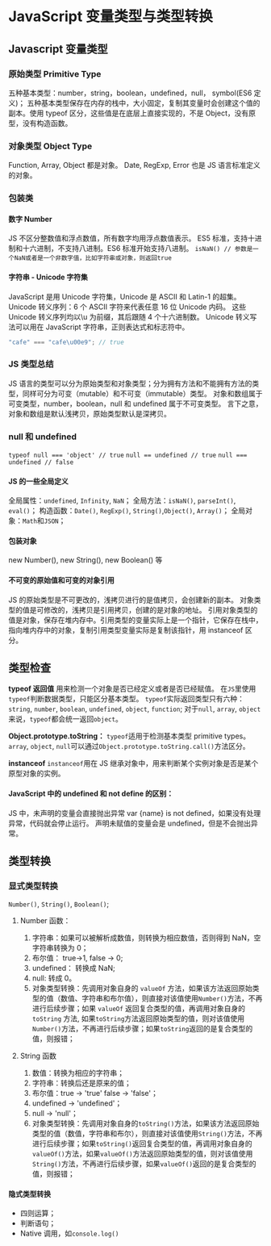 # JavaScript 变量类型与类型转换

## Javascript 变量类型

### 原始类型 Primitive Type

五种基本类型：number，string，boolean，undefined，null， symbol(ES6 定义)；
五种基本类型保存在内存的栈中，大小固定，复制其变量时会创建这个值的副本。使用 typeof 区分，这些值是在底层上直接实现的，不是 Object，没有原型，没有构造函数。

### 对象类型 Object Type

Function, Array, Object 都是对象。
Date, RegExp, Error 也是 JS 语言标准定义的对象。

### 包装类

#### 数字 Number

JS 不区分整数值和浮点数值，所有数字均用浮点数值表示。
ES5 标准，支持十进制和十六进制，不支持八进制。ES6 标准开始支持八进制。
`isNaN() // 参数是一个NaN或者是一个非数字值，比如字符串或对象，则返回true`

#### 字符串 - Unicode 字符集

JavaScript 是用 Unicode 字符集，Unicode 是 ASCII 和 Latin-1 的超集。
Unicode 转义序列：6 个 ASCII 字符来代表任意 16 位 Unicode 内码。
这些 Unicode 转义序列均以\u 为前缀，其后跟随 4 个十六进制数。
Unicode 转义写法可以用在 JavaScript 字符串，正则表达式和标志符中。

```js
"cafe" === "cafe\u00e9"; // true
```

### JS 类型总结

JS 语言的类型可以分为原始类型和对象类型；分为拥有方法和不能拥有方法的类型，同样可分为可变（mutable）和不可变（immutable）类型。
对象和数组属于可变类型，number，boolean，null 和 undefined 属于不可变类型。
言下之意，对象和数组是默认浅拷贝，原始类型默认是深拷贝。

### null 和 undefined

`typeof null === 'object' // true`
`null == undefined // true`
`null === undefined // false`

#### JS 的一些全局定义

全局属性：`undefined`, `Infinity`, `NaN`；
全局方法：`isNaN()`, `parseInt()`, `eval()`；
构造函数：`Date()`, `RegExp()`, `String()`,`Object()`, `Array()`；
全局对象：`Math`和`JSON`；

#### 包装对象

new Number(), new String(), new Boolean() 等

#### 不可变的原始值和可变的对象引用

JS 的原始类型是不可更改的，浅拷贝进行的是值拷贝，会创建新的副本。
对象类型的值是可修改的，浅拷贝是引用拷贝，创建的是对象的地址。
引用对象类型的值是对象，保存在堆内存中。引用类型的变量实际上是一个指针，它保存在栈中，指向堆内存中的对象，复制引用类型变量实际是复制该指针，用 instanceof 区分。

## 类型检查

**typeof 返回值**
用来检测一个对象是否已经定义或者是否已经赋值。
在`JS`里使用`typeof`判断数据类型，只能区分基本类型。
`typeof`实际返回类型只有六种：`string`, `number`, `boolean`, `undefined`, `object`, `function`;
对于`null`, `array`, `object`来说，`typeof`都会统一返回`object`。

**Object.prototype.toString：**
`typeof`适用于检测基本类型 primitive types。
`array`, `object`, `null`可以通过`Object.prototype.toString.call()`方法区分。

**instanceof**
`instanceof`用在 JS 继承对象中，用来判断某个实例对象是否是某个原型对象的实例。

#### JavaScript 中的 undefined 和 not define 的区别：

JS 中，未声明的变量会直接抛出异常 var {name} is not defined，如果没有处理异常，代码就会停止运行。
声明未赋值的变量会是 undefined，但是不会抛出异常。

## 类型转换

### 显式类型转换

`Number()`, `String()`, `Boolean()`;

1. Number 函数：
   1. 字符串：如果可以被解析成数值，则转换为相应数值，否则得到 NaN，空字符串转换为 0；
   2. 布尔值： true->1, false -> 0;
   3. undefined： 转换成 NaN;
   4. null: 转成 0。
   5. 对象类型转换：先调用对象自身的 `valueOf` 方法，如果该方法返回原始类型的值（数值、字符串和布尔值），则直接对该值使用`Number()`方法，不再进行后续步骤；如果 `valueOf` 返回复合类型的值，再调用对象自身的 `toString` 方法, 如果`toString`方法返回原始类型的值，则对该值使用`Number()`方法，不再进行后续步骤；如果`toString`返回的是复合类型的值，则报错；
2. String 函数

   1. 数值：转换为相应的字符串；
   2. 字符串：转换后还是原来的值；
   3. 布尔值：true -> 'true' false -> 'false'；
   4. undefined -> 'undefined'；
   5. null -> 'null'；
   6. 对象类型转换：先调用对象自身的`toString()`方法，如果该方法返回原始类型的值（数值，字符串和布尔），则直接对该值使用`String()`方法，不再进行后续步骤；如果`toString()`返回复合类型的值，再调用对象自身的 `valueOf()`方法，如果`valueOf()`方法返回原始类型的值，则对该值使用`String()`方法，不再进行后续步骤，如果`valueOf()`返回的是复合类型的值，则报错；

#### 隐式类型转换

- 四则运算；
- 判断语句；
- Native 调用，如`console.log()`
